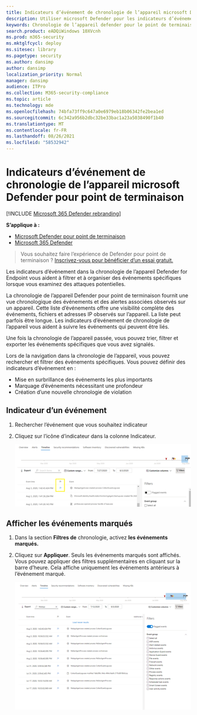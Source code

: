```yaml
---
title: Indicateurs d’événement de chronologie de l’appareil microsoft Defender pour point de terminaison
description: Utiliser microsoft Defender pour les indicateurs d’événement de chronologie d’appareil de point de terminaison pour
keywords: Chronologie de l’appareil defender pour le point de terminaison, indicateurs d’événement
search.product: eADQiWindows 10XVcnh
ms.prod: m365-security
ms.mktglfcycl: deploy
ms.sitesec: library
ms.pagetype: security
ms.author: dansimp
author: dansimp
localization_priority: Normal
manager: dansimp
audience: ITPro
ms.collection: M365-security-compliance
ms.topic: article
ms.technology: mde
ms.openlocfilehash: 74bfa73ff9c647a0e6979eb18b06342fe2bea1ed
ms.sourcegitcommit: 6c342a956b2dbc32be33bac1a23a5038490f1b40
ms.translationtype: MT
ms.contentlocale: fr-FR
ms.lasthandoff: 08/26/2021
ms.locfileid: "58532942"
---
```

# <a name="microsoft-defender-for-endpoint-device-timeline-event-flags"></a>Indicateurs d’événement de chronologie de l’appareil microsoft Defender pour point de terminaison

[!INCLUDE [Microsoft 365 Defender rebranding](../../includes/microsoft-defender.md)]

**S’applique à :**
- [Microsoft Defender pour point de terminaison](https://go.microsoft.com/fwlink/p/?linkid=2154037)
- [Microsoft 365 Defender](https://go.microsoft.com/fwlink/?linkid=2118804)

> Vous souhaitez faire l’expérience de Defender pour point de terminaison ? [Inscrivez-vous pour bénéficier d’un essai gratuit.](https://signup.microsoft.com/create-account/signup?products=7f379fee-c4f9-4278-b0a1-e4c8c2fcdf7e&ru=https://aka.ms/MDEp2OpenTrial?ocid=docs-wdatp-assignaccess-abovefoldlink)

Les indicateurs d’événement dans la chronologie de l’appareil Defender for Endpoint vous aident à filtrer et à organiser des événements spécifiques lorsque vous examinez des attaques potentielles.

La chronologie de l’appareil Defender pour point de terminaison fournit une vue chronologique des événements et des alertes associées observés sur un appareil. Cette liste d’événements offre une visibilité complète des événements, fichiers et adresses IP observés sur l’appareil. La liste peut parfois être longue. Les indicateurs d’événement de chronologie de l’appareil vous aident à suivre les événements qui peuvent être liés.

Une fois la chronologie de l’appareil passée, vous pouvez trier, filtrer et exporter les événements spécifiques que vous avez signalés.

Lors de la navigation dans la chronologie de l’appareil, vous pouvez rechercher et filtrer des événements spécifiques. Vous pouvez définir des indicateurs d’événement en :

- Mise en surbrillance des événements les plus importants
- Marquage d’événements nécessitant une profondeur
- Création d’une nouvelle chronologie de violation

## <a name="flag-an-event"></a>Indicateur d’un événement

1. Rechercher l’événement que vous souhaitez indicateur
2. Cliquez sur l’icône d’indicateur dans la colonne Indicateur.

   ![Image de l’indicateur de chronologie de l’appareil](images/device-flags.png)

## <a name="view-flagged-events"></a>Afficher les événements marqués

1. Dans la section **Filtres de** chronologie, activez **les événements marqués.**
2. Cliquez sur **Appliquer**. Seuls les événements marqués sont affichés. Vous pouvez appliquer des filtres supplémentaires en cliquant sur la barre d’heure. Cela affiche uniquement les événements antérieurs à l’événement marqué.

   ![Image de l’indicateur de chronologie de l’appareil avec le filtre sur](images/device-flag-filter.png)
